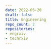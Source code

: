 ```yaml
---
date: 2022-06-20
draft: false
title: Engineering
repo_count: 2
repositories:
- engrxiv
- techrxiv
---
```



